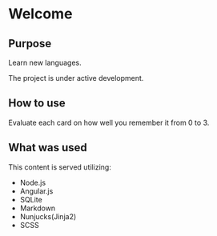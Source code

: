 # Welcome

## Purpose

Learn new languages.

The project is under active development.

## How to use

Evaluate each card on how well you remember it from 0 to 3.

## What was used

This content is served utilizing:

- Node.js
- Angular.js
- SQLite
- Markdown
- Nunjucks(Jinja2)
- SCSS